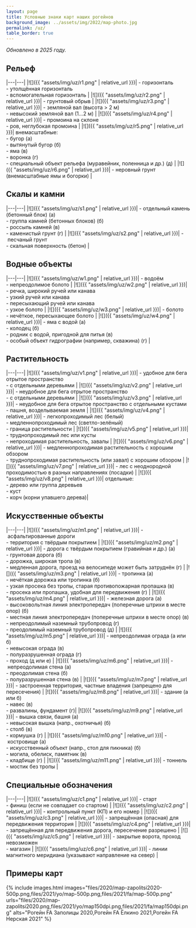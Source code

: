 ```yaml
---
layout: page
title: Условные знаки карт наших рогейнов
background_image: ../assets/img/2022/map-photo.jpg
permalink: /uz/
table_border: true
---
```


_Обновлено в 2025 году._

Рельеф
------

|---|---|
|![]({{ "assets/img/uz/r1.png" | relative_url }})| -&nbsp;горизонталь<br/>-&nbsp;утолщённая горизонталь<br/>-&nbsp;вспомогательная горизонталь |
|![]({{ "assets/img/uz/r2.png" | relative_url }})| -&nbsp;грунтовый обрыв |
|![]({{ "assets/img/uz/r3.png" | relative_url }})| -&nbsp;земляной вал (высота > 2 м)<br/>-&nbsp;невысокий земляной вал (1...2 м) |
|![]({{ "assets/img/uz/r4.png" | relative_url }})| -&nbsp;промоина на склоне<br/>-&nbsp;ров, неглубокая промоина |
|![]({{ "assets/img/uz/r5.png" | relative_url }})| внемасштабные:<br/>-&nbsp;бугор (а)<br/>-&nbsp;вытянутый бугор (б)<br/>-&nbsp;яма (в)<br/>-&nbsp;воронка (г)<br/>-&nbsp;специальный объект рельефа (муравейник, поленница и др.) (д) |
|![]({{ "assets/img/uz/r6.png" | relative_url }})| -&nbsp;неровный грунт (внемасштабные ямы и богорки) |

Скалы и камни
-------------

|---|---|
|![]({{ "assets/img/uz/s1.png" | relative_url }})| -&nbsp;отдельный камень (бетонный блок) (а)<br/>-&nbsp;группа камней (бетонных блоков) (б)<br/>-&nbsp;россыпь камней (в)<br/>-&nbsp;каменистый грунт (г) |
|![]({{ "assets/img/uz/s2.png" | relative_url }})| -&nbsp;песчаный грунт<br/>-&nbsp;скальная поверхность (бетон) |

Водные объекты
--------------

|---|---|
|![]({{ "assets/img/uz/w1.png" | relative_url }})| -&nbsp;водоём<br/>-&nbsp;непреодолимое болото |
|![]({{ "assets/img/uz/w2.png" | relative_url }})| -&nbsp;речка, широкий ручей или канава<br/>-&nbsp;узкий ручей или канава<br/>-&nbsp;пересыхающий ручей или канава<br/>-&nbsp;узкое болото |
|![]({{ "assets/img/uz/w3.png" | relative_url }})| -&nbsp;болото<br/>-&nbsp;нечёткое, пересыхающее болото |
|![]({{ "assets/img/uz/w4.png" | relative_url }})| -&nbsp;яма с водой (а)<br/>-&nbsp;колодец (б)<br/>-&nbsp;родник с водой, пригодной для питья (в)<br/>-&nbsp;особый объект гидрографии (например, скважина) (г) |

Растительность
--------------

|---|---|
|![]({{ "assets/img/uz/v1.png" | relative_url }})| -&nbsp;удобное для бега отрытое пространство<br/>-&nbsp;с отдельными деревьями |
|![]({{ "assets/img/uz/v2.png" | relative_url }})| -&nbsp;неудобное для бега отрытое пространство<br/>-&nbsp;с отдельными деревьями |
|![]({{ "assets/img/uz/v3.png" | relative_url }})| -&nbsp;неудобное для бега отрытое пространство с отдельными кустами<br/>-&nbsp;пашня, возделываемая земля |
|![]({{ "assets/img/uz/v4.png" | relative_url }})| -&nbsp;легкопроходимый лес (белый)<br/>-&nbsp;медленнопроходимый лес (светло-зелёный)<br/> -&nbsp;граница растительности |
|![]({{ "assets/img/uz/v5.png" | relative_url }})| -&nbsp;труднопроходимый лес или кусты<br/>-&nbsp;непроходимая растительность, завалы |
|![]({{ "assets/img/uz/v6.png" | relative_url }})| -&nbsp;медленнопроходимая растительность с хорошим обзором<br/>-&nbsp;труднопроходимая растительность (или завал) с хорошим обзором |
|![]({{ "assets/img/uz/v7.png" | relative_url }})| -&nbsp;лес с неоднородной проходимостью в разных направлениях (посадки) |
|![]({{ "assets/img/uz/v8.png" | relative_url }})| отдельные:<br/>-&nbsp;дерево или группа деревьев<br/>-&nbsp;куст<br/>-&nbsp;корч (корни упавшего дерева)|

Искусственные объекты
---------------------

|---|---|
|![]({{ "assets/img/uz/m1.png" | relative_url }})| -&nbsp;асфальтированные дороги<br/>-&nbsp;территория с твёрдым покрытием |
|![]({{ "assets/img/uz/m2.png" | relative_url }})| -&nbsp;дорога с твёрдым покрытием (гравийная и др.) (а)<br/>-&nbsp;грунтовая дорога (б)<br/>-&nbsp;дорожка, широкая тропа (в)<br/>-&nbsp;медленная дорога, проезд на велосипеде может быть затруднён (г) |
|![]({{ "assets/img/uz/m3.png" | relative_url }})| -&nbsp;тропинка (а)<br/>-&nbsp;нечёткая дорожка или тропинка (б)<br/>-&nbsp;узкая просека без тропы, старая противопожарная пропашка (в)<br/>-&nbsp;просека или пропашка, удобная для передвижения (г) |
|![]({{ "assets/img/uz/m4.png" | relative_url }})| -&nbsp;железная дорога (а)<br/>-&nbsp;высоковольтная линия электропередач (поперечные штрихи в месте опор) (б)<br/>-&nbsp;местная линия электропередач (поперечные штрихи в месте опор) (в)<br/>-&nbsp;непреодолимый наземный трубопровод (г)<br/>-&nbsp;преодолимый наземный трубопровод (д) |
|![]({{ "assets/img/uz/m5.png" | relative_url }})| -&nbsp;непреодолимая ограда (а или б)<br/>-&nbsp;невысокая ограда (в)<br/>-&nbsp;полуразрушенная ограда (г)<br/>-&nbsp;проход (д или е) |
|![]({{ "assets/img/uz/m6.png" | relative_url }})| -&nbsp;непреодолимая стена (а)<br/>-&nbsp;преодолимая стена (б)<br/>-&nbsp;полуразрушенная стена (в) |
|![]({{ "assets/img/uz/m7.png" | relative_url }})| -&nbsp;застроенная территория, частные владения (запрещено для пересечения) |
|![]({{ "assets/img/uz/m8.png" | relative_url }})| -&nbsp;здание (а или б)<br/>-&nbsp;навес (в)<br/>-&nbsp;развалины, фундамент (г)|
|![]({{ "assets/img/uz/m9.png" | relative_url }})| -&nbsp;вышка связи, башня (а)<br/>-&nbsp;невысокая вышка (напр., охотничья) (б)<br/>-&nbsp;столб (в)<br/>-&nbsp;кормушка (г) |
|![]({{ "assets/img/uz/m10.png" | relative_url }})| -&nbsp;костровище (а)<br/>-&nbsp;искусственный объект (напр., стол для пикника) (б)<br/>-&nbsp;могила, обелиск, памятник (в)<br/>-&nbsp;кладбище (г) |
|![]({{ "assets/img/uz/m11.png" | relative_url }})| -&nbsp;тоннель<br/>-&nbsp;мостик без тропы |

Специальные обозначения
-----------------------

|---|---|
|![]({{ "assets/img/uz/c1.png" | relative_url }})| -&nbsp;старт<br/>-&nbsp;финиш (если не совпадает со стартом) |
|![]({{ "assets/img/uz/c2.png" | relative_url }})| -&nbsp;контрольный пункт (КП) и его номер |
|![]({{ "assets/img/uz/c3.png" | relative_url }})| -&nbsp;запрещённая (опасная) для передвижения территория |
|![]({{ "assets/img/uz/c4.png" | relative_url }})| -&nbsp;запрещённая для передвижения дорога, пересечение разрешено |
|![]({{ "assets/img/uz/c5.png" | relative_url }})| -&nbsp;закрытые ворота, проход невозможен<br/>-&nbsp;магазин |
|![]({{ "assets/img/uz/c6.png" | relative_url }})| -&nbsp;линии магнитного меридиана (указывают направление на север) |

Примеры карт
------------

{% include images.html
    images="files/2020/map-zapolitsi2020-500p.png,files/2021/yo/map-500p.png,files/2021/fa/map-500p.png"
    urls="files/2020/map-zapolitsi2020.png,files/2021/yo/map150dpi.png,files/2021/fa/map150dpi.png"
    alts="Рогейн FA Заполицы 2020,Рогейн FA Ёлкино 2021,Рогейн FA Нерская 2021" %}

